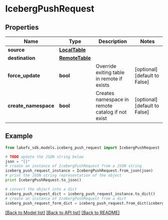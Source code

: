 # IcebergPushRequest


## Properties

Name | Type | Description | Notes
------------ | ------------- | ------------- | -------------
**source** | [**LocalTable**](LocalTable.md) |  | 
**destination** | [**RemoteTable**](RemoteTable.md) |  | 
**force_update** | **bool** | Override exiting table in remote if exists | [optional] [default to False]
**create_namespace** | **bool** | Creates namespace in remote catalog if not exist | [optional] [default to False]

## Example

```python
from lakefs_sdk.models.iceberg_push_request import IcebergPushRequest

# TODO update the JSON string below
json = "{}"
# create an instance of IcebergPushRequest from a JSON string
iceberg_push_request_instance = IcebergPushRequest.from_json(json)
# print the JSON string representation of the object
print IcebergPushRequest.to_json()

# convert the object into a dict
iceberg_push_request_dict = iceberg_push_request_instance.to_dict()
# create an instance of IcebergPushRequest from a dict
iceberg_push_request_form_dict = iceberg_push_request.from_dict(iceberg_push_request_dict)
```
[[Back to Model list]](../README.md#documentation-for-models) [[Back to API list]](../README.md#documentation-for-api-endpoints) [[Back to README]](../README.md)


